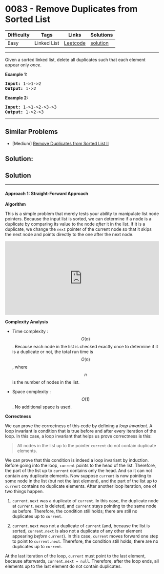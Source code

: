 # 0083 - Remove Duplicates from Sorted List

Difficulty  | Tags | Links | Solutions
----------- | ---- | ----- | -----
Easy | Linked List | [Leetcode](https://leetcode.com/problems/remove-duplicates-from-sorted-list) | [solution](https://leetcode.com/problems/remove-duplicates-from-sorted-list/solution/)


-----------

<p>Given a sorted linked list, delete all duplicates such that each element appear only <em>once</em>.</p>

<p><strong>Example 1:</strong></p>

<pre>
<strong>Input:</strong> 1-&gt;1-&gt;2
<strong>Output:</strong> 1-&gt;2
</pre>

<p><strong>Example 2:</strong></p>

<pre>
<strong>Input:</strong> 1-&gt;1-&gt;2-&gt;3-&gt;3
<strong>Output:</strong> 1-&gt;2-&gt;3
</pre>


-----------


## Similar Problems

- [Medium] [Remove Duplicates from Sorted List II](remove-duplicates-from-sorted-list-ii)




## Solution:

## Solution
---

#### Approach 1: Straight-Forward Approach

**Algorithm**

This is a simple problem that merely tests your ability to manipulate list node pointers. Because the input list is sorted, we can determine if a node is a duplicate by comparing its value to the node *after* it in the list. If it is a duplicate, we change the ````next```` pointer of the current node so that it skips the next node and points directly to the one after the next node.

<iframe src="https://leetcode.com/playground/KHvbA6CF/shared" frameBorder="0" width="100%" height="242" name="KHvbA6CF"></iframe>


**Complexity Analysis**

* Time complexity : $$O(n)$$. Because each node in the list is checked exactly once to determine if it is a duplicate or not, the total run time is $$O(n)$$, where $$n$$ is the number of nodes in the list.

* Space complexity : $$O(1)$$. No additional space is used.

**Correctness**

We can prove the correctness of this code by defining a *loop invariant*. A loop invariant is condition that is true before and after every iteration of the loop. In this case, a loop invariant that helps us prove correctness is this:

> All nodes in the list up to the pointer `current` do not contain duplicate elements.

We can prove that this condition is indeed a loop invariant by induction. Before going into the loop, `current` points to the head of the list. Therefore, the part of the list up to `current` contains only the head. And so it can not contain any duplicate elements. Now suppose `current` is now pointing to some node in the list (but not the last element), and the part of the list up to `current` contains no duplicate elements. After another loop iteration, one of two things happen.

1. `current.next` was a duplicate of `current`. In this case, the duplicate node at `current.next` is deleted, and `current` stays pointing to the same node as before. Therefore, the condition still holds; there are still no duplicates up to `current`.

2. `current.next` was not a duplicate of `current` (and, because the list is sorted, `current.next` is also not a duplicate of any other element appearing *before* `current`). In this case, `current` moves forward one step to point to `current.next`. Therefore, the condition still holds; there are no duplicates up to `current`.


At the last iteration of the loop, `current` must point to the last element, because afterwards, `current.next = null`. Therefore, after the loop ends, all elements up to the last element do not contain duplicates.
